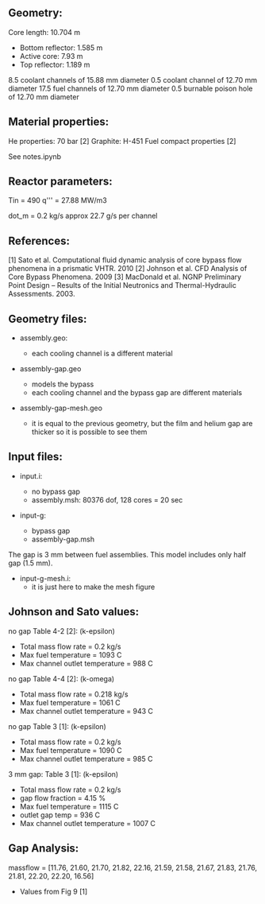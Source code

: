 Geometry:
---------
Core length: 10.704 m
- Bottom reflector: 1.585 m
- Active core: 7.93 m
- Top reflector: 1.189 m

8.5 coolant channels of 15.88 mm diameter
0.5 coolant channel of 12.70 mm diameter
17.5 fuel channels of 12.70 mm diameter
0.5 burnable poison hole of 12.70 mm diameter

Material properties:
--------------------
He properties: 70 bar [2]
Graphite: H-451
Fuel compact properties [2]

See notes.ipynb

Reactor parameters:
-------------------
Tin = 490
q''' = 27.88 MW/m3

dot_m = 0.2 kg/s
approx 22.7 g/s per channel

References:
-----------
[1] Sato et al. Computational fluid dynamic analysis of core bypass flow phenomena in a prismatic VHTR. 2010
[2] Johnson et al. CFD Analysis of Core Bypass Phenomena. 2009
[3] MacDonald et al. NGNP Preliminary Point Design – Results of the Initial Neutronics and Thermal-Hydraulic Assessments. 2003.

Geometry files:
---------------
* assembly.geo:
	- each cooling channel is a different material

* assembly-gap.geo
	- models the bypass
	- each cooling channel and the bypass gap are different materials

* assembly-gap-mesh.geo
	- it is equal to the previous geometry, but the film and helium gap are thicker so it is possible to see them

Input files:
------------
* input.i:
	- no bypass gap
	- assembly.msh: 80376 dof, 128 cores = 20 sec

* input-g:
	- bypass gap
	- assembly-gap.msh

The gap is 3 mm between fuel assemblies.
This model includes only half gap (1.5 mm).

* input-g-mesh.i:
	- it is just here to make the mesh figure

Johnson and Sato values:
------------------------
no gap Table 4-2 [2]: (k-epsilon)
* Total mass flow rate = 0.2 kg/s
* Max fuel temperature = 1093 C
* Max channel outlet temperature = 988 C

no gap Table 4-4 [2]: (k-omega)
* Total mass flow rate = 0.218 kg/s
* Max fuel temperature = 1061 C
* Max channel outlet temperature = 943 C

no gap Table 3 [1]: (k-epsilon)
* Total mass flow rate = 0.2 kg/s
* Max fuel temperature = 1090 C
* Max channel outlet temperature = 985 C

3 mm gap: Table 3 [1]: (k-epsilon)
* Total mass flow rate = 0.2 kg/s
* gap flow fraction = 4.15 %
* Max fuel temperature = 1115 C
* outlet gap temp = 936 C
* Max channel outlet temperature = 1007 C

Gap Analysis:
-------------
massflow = [11.76, 21.60, 21.70, 21.82, 22.16, 21.59, 21.58, 21.67, 21.83, 21.76, 21.81, 22.20, 22.20, 16.56]
- Values from Fig 9 [1]

